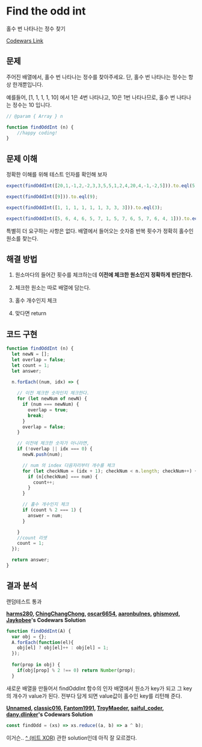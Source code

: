 # Find the odd int

홀수 번 나타나는 정수 찾기

[Codewars Link](<https://www.codewars.com/kata/54da5a58ea159efa38000836>)

## 문제

주어진 배열에서, 홀수 번 나타나는 정수를 찾아주세요. 단, 홀수 번 나타나는 정수는 항상 한개뿐입니다.

예를들어, [1, 1, 1, 1, 10] 에서 1은 4번 나타나고, 10은 1번 나타나므로, 홀수 번 나타나는 정수는 10 입니다.

```js
// @param { Array } n

function findOddInt (n) {
    //happy coding!
}
```

## 문제 이해

정확한 이해를 위해 테스트 인자를 확인해 보자 

```js
expect(findOddInt([20,1,-1,2,-2,3,3,5,5,1,2,4,20,4,-1,-2,5])).to.eql(5);

expect(findOddInt([9])).to.eql(9);

expect(findOddInt([1, 1, 1, 1, 1, 1, 3, 3, 3])).to.eql(3);

expect(findOddInt([5, 6, 4, 6, 5, 7, 1, 5, 7, 6, 5, 7, 6, 4, 1])).to.eql(7);
```

특별히 더 요구하는 사항은 없다.
배열에서 들어오는 숫자중 반복 횟수가 정확히 홀수인 원소를 찾는다.

## 해결 방법

1. 원소마다의 들어간 횟수를 체크하는데 **이전에 체크한 원소인지 정확하게 판단한다.**

1. 체크한 원소는 따로 배열에 담는다.

1. 홀수 개수인지 체크

4. 맞다면 return 

## 코드 구현

```js
function findOddInt (n) {
  let newN = [];
  let overlap = false;
  let count = 1;
  let answer;

  n.forEach((num, idx) => {
    
    // 이전 체크한 숫자인지 체크한다.
    for (let newNum of newN) {
      if (num === newNum) {
        overlap = true;
        break;
      }
      overlap = false;
    }

    // 이전에 체크한 숫자가 아니라면, 
    if (!overlap || idx === 0) {
      newN.push(num);

      // num 의 index 다음자리부터 개수를 체크
      for (let checkNum = (idx + 1); checkNum < n.length; checkNum++) {
        if (n[checkNum] === num) {
          count++;
        }  
      }

      // 홀수 개수인지 체크
      if (count % 2 === 1) {
        answer = num;
      }

    }
    //count 리셋
    count = 1;
  });

  return answer;
}
```

## 결과 분석

랜덤테스트 통과

**[harms280](https://www.codewars.com/users/harms280), [ChingChangChong](https://www.codewars.com/users/ChingChangChong), [oscar6654](https://www.codewars.com/users/oscar6654), [aaronbulnes](https://www.codewars.com/users/aaronbulnes), [ghismovd](https://www.codewars.com/users/ghismovd), [Jaykobee](https://www.codewars.com/users/Jaykobee)'s Codewars Solution**

```js
function findOddInt(A) {
  var obj = {};
  A.forEach(function(el){
    obj[el] ? obj[el]++ : obj[el] = 1;
  });
  
  for(prop in obj) {
    if(obj[prop] % 2 !== 0) return Number(prop);
  }
```

새로운 배열을 만들어서 findOddInt 함수의 인자 배열에서 원소가  key가 되고 그 key의 개수가 value가 된다.
전부다 담게 되면 value값이 홀수인 key를 리턴해 준다.

**[Unnamed](https://www.codewars.com/users/Unnamed), [classic016](https://www.codewars.com/users/classic016), [Fantom1991](https://www.codewars.com/users/Fantom1991), [TroyMaeder](https://www.codewars.com/users/TroyMaeder), [saiful_coder](https://www.codewars.com/users/saiful_coder), [dany.dlinker](https://www.codewars.com/users/dany.dlinker)'s Codewars Solution**

```js
const findOdd = (xs) => xs.reduce((a, b) => a ^ b);
```

이거슨.. [^ (비트 XOR)](<https://developer.mozilla.org/ko/docs/Web/JavaScript/Reference/Operators/Bitwise_Operators#Bitwise_XOR>) 관한 solution인데 아직 잘 모르겠다. 

